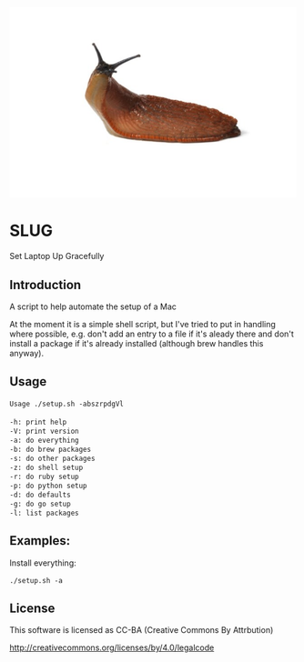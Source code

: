 ![alt tag](https://raw.githubusercontent.com/lateralblast/slug/master/slug.jpg)

SLUG
====

Set Laptop Up Gracefully

Introduction
------------

A script to help automate the setup of a Mac

At the moment it is a simple shell script, but I've tried to put in handling
where possible, e.g. don't add an entry to a file if it's aleady there and
don't install a package if it's already installed (although brew handles this anyway).

Usage
-----

```
Usage ./setup.sh -abszrpdgVl

-h: print help
-V: print version
-a: do everything
-b: do brew packages
-s: do other packages
-z: do shell setup
-r: do ruby setup
-p: do python setup
-d: do defaults
-g: do go setup
-l: list packages
```

Examples:
---------

Install everything:

```
./setup.sh -a
```

License
-------

This software is licensed as CC-BA (Creative Commons By Attrbution)

http://creativecommons.org/licenses/by/4.0/legalcode

